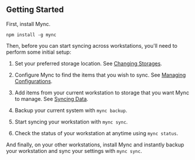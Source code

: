 ## Getting Started

First, install Mync.

```
npm install -g mync
```

Then, before you can start syncing across workstations, you'll need to perform some initial setup:


1. Set your preferred storage location. See [Changing Storages](#changing-storages).

2. Configure Mync to find the items that you wish to sync. See [Managing Configurations](#managing-configurations).

3. Add items from your current workstation to storage that you want Mync to manage. See [Syncing Data](#syncing-data).

4. Backup your current system with `mync backup`.

5. Start syncing your workstation with `mync sync`.

6. Check the status of your workstation at anytime using `mync status`.

And finally, on your other workstations, install Mync and instantly backup your workstation and sync your settings with `mync sync`.
